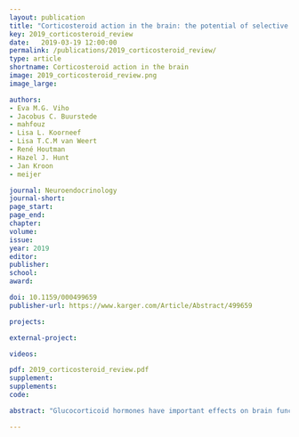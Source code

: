 ```yaml
---
layout: publication
title: "Corticosteroid action in the brain: the potential of selective receptor modulation"
key: 2019_corticosteroid_review
date:   2019-03-19 12:00:00
permalink: /publications/2019_corticosteroid_review/
type: article
shortname: Corticosteroid action in the brain
image: 2019_corticosteroid_review.png
image_large:

authors:
- Eva M.G. Viho
- Jacobus C. Buurstede
- mahfouz
- Lisa L. Koorneef
- Lisa T.C.M van Weert
- René Houtman
- Hazel J. Hunt
- Jan Kroon
- meijer

journal: Neuroendocrinology
journal-short:
page_start:
page_end:
chapter:
volume:
issue:
year: 2019
editor:
publisher:
school:
award:

doi: 10.1159/000499659
publisher-url: https://www.karger.com/Article/Abstract/499659

projects:

external-project:

videos:

pdf: 2019_corticosteroid_review.pdf
supplement:
supplements:
code:

abstract: "Glucocorticoid hormones have important effects on brain function in the context of acute and chronic stress. Many of these are mediated by the glucocorticoid receptor (GR). GR has a transcriptional activity which is highly context-specific and differs between tissues and even between cell types. The outcome of GR-mediated transcription depends on the interactome of associated coregulators. Selective Glucocorticoid Receptor Modulators (SGRMs) are a class of GR ligands that can be used to activate only a subset of GR-coregulator interactions, thereby giving the possibility to induce a unique combination of agonistic and antagonistic GR properties. We describe SGRM action in animal models of brain function and pathology, and argue for their utility as molecular filters, to characterize context-specific GR interactome and transcriptional activity that are responsible for particular glucocorticoid-driven effects in cognitive processes such as memory consolidation. The ultimate objective of this approach is to identify molecular processes that are responsible for adaptive and maladaptive effects of glucocorticoids in the brain."

---
```

